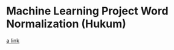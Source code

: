 # Machine Learning Project Word Normalization (Hukum)

[a link](https://github.com/Re4lmarc/Machine-Learning-Project-Word-Normalization-Hukum-/edit/master/Normalisasi%20Kata%20Bahasa%20Indonesia.ipynb)
